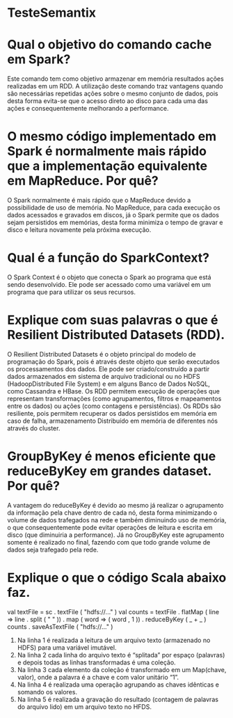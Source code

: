 # TesteSemantix

# Qual o objetivo do comando cache em Spark?
Este comando tem como objetivo armazenar em memória resultados ações realizadas em um RDD. A utilização deste comando traz vantagens quando são necessárias repetidas ações sobre o mesmo conjunto de dados, pois desta forma evita-se que o acesso direto ao disco para cada uma das ações e consequentemente melhorando a performance.


# O mesmo código implementado em Spark é normalmente mais rápido que a implementação equivalente em MapReduce. Por quê?
O Spark normalmente é mais rápido que o MapReduce devido a possibilidade de uso de memória. No MapReduce, para cada execução os dados acessados e gravados em discos, já o Spark permite que os dados sejam persistidos em memórias, desta forma minimiza o tempo de gravar e disco e leitura novamente pela próxima execução.


# Qual é a função do SparkContext?
O Spark Context é o objeto que conecta o Spark ao programa que está sendo desenvolvido. Ele pode ser acessado como uma variável em um programa que para utilizar os seus recursos.


# Explique com suas palavras o que é Resilient Distributed Datasets (RDD).
O Resilient Distributed Datasets é o objeto principal do modelo de programação do Spark, pois é através deste objeto que serão executados os processamentos dos dados. Ele pode ser criado/construído a partir dados armazenados em sistema de arquivo tradicional ou no HDFS (HadoopDistributed File System) e em alguns Banco de Dados NoSQL, como Cassandra e HBase. Os RDD permitem execução de operações que representam transformações (como agrupamentos, filtros e mapeamentos entre os dados) ou ações (como contagens e persistências). 
Os RDDs são resiliente, pois permitem recuperar os dados persistidos em memória em caso de falha, armazenamento Distribuído em memória de diferentes nós através do cluster.


# GroupByKey é menos eficiente que reduceByKey em grandes dataset. Por quê?
A vantagem do reduceByKey é devido ao mesmo já realizar o agrupamento da informação pela chave dentro de cada nó, desta forma minimizando o volume de dados trafegados na rede e também diminuindo uso de memória, o que consequentemente pode evitar operações de leitura e escrita em disco (que diminuiria a performance). Já no GroupByKey este agrupamento somente é realizado no final, fazendo com que todo grande volume de dados seja trafegado pela rede.


# Explique o que o código Scala abaixo faz.
val textFile = sc . textFile ( "hdfs://..." )
val counts = textFile . flatMap ( line => line . split ( " " ))
. map ( word => ( word , 1 ))
. reduceByKey ( _ + _ )
counts . saveAsTextFile ( "hdfs://..." )

1.	Na linha 1 é realizada a leitura de um arquivo texto (armazenado no HDFS) para uma variável imutável.
2.	Na linha 2 cada linha do arquivo texto é “splitada” por espaço (palavras) e depois todas as linhas transformadas é uma coleção.
3.	Na linha 3 cada elemento da coleção é transformado em um Map(chave, valor), onde a palavra é a chave e com valor unitário “1”.
4.	Na linha 4 é realizada uma operação agrupando as chaves idênticas e somando os valores.
5.	Na linha 5 é realizada a gravação do resultado (contagem de palavras do arquivo lido) em um arquivo texto no HFDS.
